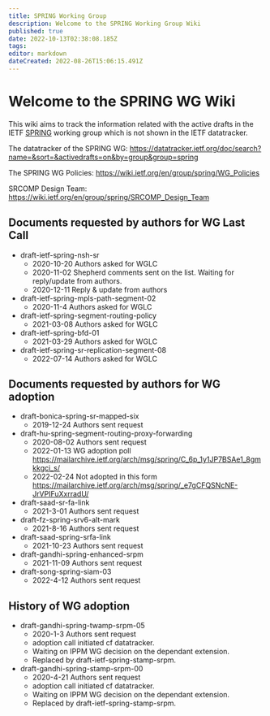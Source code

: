 ```yaml
---
title: SPRING Working Group
description: Welcome to the SPRING Working Group Wiki
published: true
date: 2022-10-13T02:38:08.185Z
tags: 
editor: markdown
dateCreated: 2022-08-26T15:06:15.491Z
---
```


# Welcome to the SPRING WG Wiki

This wiki aims to track the information related with the active drafts in the IETF [SPRING](https://datatracker.ietf.org/group/spring/) working group which is not shown in the IETF datatracker. 

The datatracker of the SPRING WG:
https://datatracker.ietf.org/doc/search?name=&sort=&activedrafts=on&by=group&group=spring

The SPRING WG Policies:
https://wiki.ietf.org/en/group/spring/WG_Policies

SRCOMP Design Team:
https://wiki.ietf.org/en/group/spring/SRCOMP_Design_Team


## Documents requested by authors for WG Last Call
* draft-ietf-spring-nsh-sr 
   * 2020-10-20 Authors asked for WGLC
   * 2020-11-02 Shepherd comments sent on the list. Waiting for reply/update from authors.
   * 2020-12-11 Reply & update from authors
* draft-ietf-spring-mpls-path-segment-02 
   * 2020-11-4 Authors asked for WGLC
* draft-ietf-spring-segment-routing-policy
   * 2021-03-08 Authors asked for WGLC
* draft-ietf-spring-bfd-01
   * 2021-03-29 Authors asked for WGLC
* draft-ietf-spring-sr-replication-segment-08
   * 2022-07-14 Authors asked for WGLC

## Documents requested by authors for WG adoption

* draft-bonica-spring-sr-mapped-six
   * 2019-12-24 Authors sent request
* draft-hu-spring-segment-routing-proxy-forwarding
   * 2020-08-02 Authors sent request
   * 2022-01-13 WG adoption poll https://mailarchive.ietf.org/arch/msg/spring/C_6p_1y1JP7BSAe1_8gmkkgci_s/
   * 2022-02-24 Not adopted in this form https://mailarchive.ietf.org/arch/msg/spring/_e7gCFQSNcNE-JrVPIFuXxrradU/
* draft-saad-sr-fa-link
   * 2021-3-01 Authors sent request
* draft-fz-spring-srv6-alt-mark
   * 2021-8-16 Authors sent request
* draft-saad-spring-srfa-link
   * 2021-10-23 Authors sent request
* draft-gandhi-spring-enhanced-srpm
   * 2021-11-09 Authors sent request
* draft-song-spring-siam-03
   * 2022-4-12 Authors sent request

## History of WG adoption
* draft-gandhi-spring-twamp-srpm-05
   * 2020-1-3 Authors sent request
   * adoption call initiated cf datatracker.
   * Waiting on IPPM WG decision on the dependant extension.
   * Replaced by draft-ietf-spring-stamp-srpm.
* draft-gandhi-spring-stamp-srpm-00
   * 2020-4-21 Authors sent request
   * adoption call initiated cf datatracker.
   * Waiting on IPPM WG decision on the dependant extension.
   * Replaced by draft-ietf-spring-stamp-srpm.

